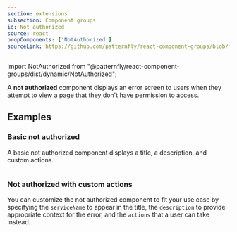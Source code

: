 ```yaml
---
section: extensions
subsection: Component groups
id: Not authorized
source: react
propComponents: ['NotAuthorized']
sourceLink: https://github.com/patternfly/react-component-groups/blob/main/packages/module/patternfly-docs/content/extensions/component-groups/examples/NotAuthorized/NotAuthorized.md
---
```


import NotAuthorized from "@patternfly/react-component-groups/dist/dynamic/NotAuthorized";

A **not authorized** component displays an error screen to users when they attempt to view a page that they don't have permission to access.

## Examples

### Basic not authorized

A basic not authorized component displays a title, a description, and custom actions. 

```js file="./NotAuthorizedDefaultExample.tsx"

```

### Not authorized with custom actions

You can customize the not authorized component to fit your use case by specifying the `serviceName` to appear in the title, the `description` to provide appropriate context for the error, and the `actions` that a user can take instead.

```js file="./NotAuthorizedCustomExample.tsx"

```
